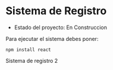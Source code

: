 <h1> Sistema de Registro</h1>

- Estado del proyecto: En Construccion

Para ejecutar el sistema debes poner:

```npm install react```

Sistema de registro 2
